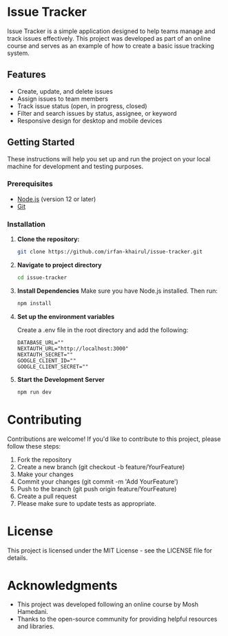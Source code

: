 # Issue Tracker

Issue Tracker is a simple application designed to help teams manage and track issues effectively. This project was developed as part of an online course and serves as an example of how to create a basic issue tracking system.

## Features

- Create, update, and delete issues
- Assign issues to team members
- Track issue status (open, in progress, closed)
- Filter and search issues by status, assignee, or keyword
- Responsive design for desktop and mobile devices

## Getting Started

These instructions will help you set up and run the project on your local machine for development and testing purposes.

### Prerequisites

- [Node.js](https://nodejs.org/) (version 12 or later)
- [Git](https://git-scm.com/)

### Installation

1. **Clone the repository:**

   ```bash
   git clone https://github.com/irfan-khairul/issue-tracker.git

2. **Navigate to project directory**

   ```bash
   cd issue-tracker
   
3. **Install Dependencies**
Make sure you have Node.js installed. Then run:

   ```bash
   npm install

4. **Set up the environment variables**

    Create a .env file in the root directory and add the following:
    ```plaintext
    DATABASE_URL=""
    NEXTAUTH_URL="http://localhost:3000"
    NEXTAUTH_SECRET=""
    GOOGLE_CLIENT_ID=""
    GOOGLE_CLIENT_SECRET=""
5. **Start the Development Server**

    ```bash
    npm run dev

# Contributing
Contributions are welcome! If you'd like to contribute to this project, please follow these steps:

1. Fork the repository
2. Create a new branch (git checkout -b feature/YourFeature)
3. Make your changes
4. Commit your changes (git commit -m 'Add YourFeature')
5. Push to the branch (git push origin feature/YourFeature)
6. Create a pull request
7. Please make sure to update tests as appropriate.

# License
This project is licensed under the MIT License - see the LICENSE file for details.

# Acknowledgments
- This project was developed following an online course by Mosh Hamedani.
- Thanks to the open-source community for providing helpful resources and libraries.
